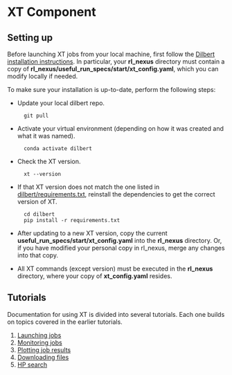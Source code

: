 # XT Component

## Setting up

Before launching XT jobs from your local machine, first follow the [Dilbert installation instructions](../../../../).
In particular, your **rl_nexus** directory must contain a copy of **rl_nexus/useful_run_specs/start/xt_config.yaml**, 
which you can modify locally if needed.

To make sure your installation is up-to-date, perform the following steps:
* Update your local dilbert repo.

        git pull

* Activate your virtual environment (depending on how it was created and what it was named).

        conda activate dilbert

* Check the XT version.

        xt --version

* If that XT version does not match the one listed in [dilbert/requirements.txt](../../../../requirements.txt), 
reinstall the dependencies to get the correct version of XT.

        cd dilbert
        pip install -r requirements.txt

* After updating to a new XT version, copy the current **useful_run_specs/start/xt_config.yaml**
into the **rl_nexus** directory. 
Or, if you have modified your personal copy in rl_nexus, merge any changes into that copy.

* All XT commands (except version) must be executed in the **rl_nexus** directory, where your copy of **xt_config.yaml** resides. 

## Tutorials

Documentation for using XT is divided into several tutorials.
Each one builds on topics covered in the earlier tutorials.

1. [Launching jobs](1__Launching_jobs.md)
1. [Monitoring jobs](2__Monitoring_jobs.md)
1. [Plotting job results](3__Plotting_job_results.md)
1. [Downloading files](4__Downloading_files.md)
1. [HP search](5__HP_search.md)
